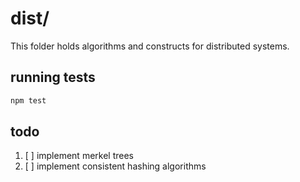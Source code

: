 # dist/

This folder holds algorithms and constructs for distributed systems.


## running tests

```bash
npm test
```

## todo
1. [ ] implement merkel trees
2. [ ] implement consistent hashing algorithms
